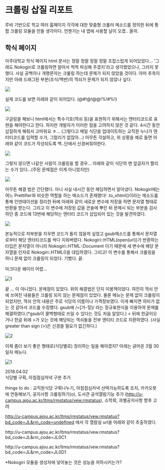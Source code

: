 # 크롤링 삽질 리포트

루비 기반으로 학교 여러 홈페이지 각각에 대한 맞춤형 크롤러 메소드를 정의한 뒤에 통합 크롤링 모듈을 만들 생각이다.
언젠가는 내 앱에 사용할 날이 오겠.. 올까.

학식 페이지
---------

아주대학교 학식 페이지 html 문서는 정말 정말 정말 정말 조잡스럽게 되어있었다...
'그래도 Nokogiri로 크롤링하면 알아서 척척 파싱해 주겠지'라고 생각했었으나,
그러지 못했다. 사실 공백이나 개행문자는 크롤링 하는데 문제가 되지 않았을 것이다.
아마 추측이지만 아래 드래그된 부분(조식/백반)의 꺽쇠가 문제가 되지 않았나 싶다.

<img src="https://user-images.githubusercontent.com/31656287/38167157-a7719418-356b-11e8-95bf-c5a8160a9b9d.png">

실제 코드를 보면 아래와 같이 되어있다. (@#!@$!@$@!%!#%!)

<img src="https://user-images.githubusercontent.com/31656287/38167158-a8b32e72-356b-11e8-950a-1a8d966f4a8e.png">

구글링을 해보니 html에서는 특수기호(꺽쇠 등)을 표현하기 위해서는 엔터티코드로 
표현을 해야한다고 한다. 하지만 개발자가 이러한 점을 고려하지 않은 것 같다. 4시간 동안 삽질하게 해줘서 고마워요 ㅎ...
(그렇다고 매일 식단을 업데이트하는 교직원 누나가 엔터티코드를 입력할 수가, 그럴리가 없잖아...)
아무튼 각설하고, 위 상황을 예로 들면 아래와 같이 코드가 작성되도록 백..단에서 신경써줘야한다.

<img src="https://user-images.githubusercontent.com/31656287/38167159-aa4524b6-356b-11e8-97d9-3daf2168ef1e.png">

그렇지 않으면 나같은 사람이 크롤링을 할 경우... 아래와 같이 식단의 맨 앞글자가 짤리는 수가 있다...(주된 문제점은 이게 아니었지만)

<img src="https://user-images.githubusercontent.com/31656287/38167187-323177b2-356c-11e8-92f2-b9366467fc1b.png">

아무튼 해결 법은 간단했다. 아니 사실 네시간 동안 헤딩하면서 알아냈다. Nokogiri에는
여느 Prettifier와 비슷한 역할을 하는 메소드가 존재했다! .to_xhtml()이라는 메소드를 통해
인덴테이션을 정리한 뒤에 아래와 같이 새로운 변수에 저장을 하면 문자열 형태로 반환을 받는다.
그리고 이 변수에 저장된 값을 콘솔에 뿌린 뒤 문제시 되는 부분을 검사하던 중 코드에
13번에 해당하는 엔터티 코드가 삽입되어 있는 것을 발견하였다. 

<img src="https://user-images.githubusercontent.com/31656287/38167188-34355844-356c-11e8-91e6-0adc034c33cb.png">

본능적으로 저부분을 지우면 코드가 돌지 않을까 싶었고 gsub메소드를 통해서 문자열로부터 해당 엔터티코드를 싹다 지워버렸다.
Nokogiri::HTML(open(url))가 반환하는 타입은 문자열이 아니라 Nokogiri::HTML::Document
이기 때문에 새 변수에 해당 문자열을 인자로 Nokogiri::HTML()을 대입하였다.
그리고! 이 변수를 통해서 크롤링을 하니 문제 없이 크롤링이 되었다. 기뻤다. 끝.


마크다운 왜이리 어렵...


![1](https://user-images.githubusercontent.com/31656287/38167616-08166fb2-3573-11e8-9f40-e13976f20477.png)

끝
...
이 아니었다. 문제점이 있었다. 위의 해결법은 단지 미봉책이었다. 여전히 꺽쇠 안에 쓰여진 내용들은 크롤링 되지 않는 문제점이 있었다.
물론 메뉴는 문제 없이 크롤링이 되었지만, 꺽쇠 안의 내용은 주로 식당의 이름이나 가격정보였다. 이게 빠지면 의미가 없는 것 같아서
코드를 수정했다. gsub에 /<[가-힣]/ 라는 정규표현식을 이용하여 문제를 해결하였다.(*gsub이 콜백형태로 쓰일 수 있다는 것도 처음 알았다.)
< 뒤에 한글이오거나 한글 뒤에 >가 오는 것에 해당되는 꺽쇠들을 전부 엔티티 코드로 치환하였다. (사실 greater than sign (>)은 신경쓸 필요가 없긴하다.)

![2](https://user-images.githubusercontent.com/31656287/38175294-583cd02e-3615-11e8-8746-3f7036fc1703.png)

이제 좀더 보기 좋은 형태로(식당별로) 정리하는 일을 해야겠지? 아래는 긁어온 3월 30일자 메뉴다.

![1](https://user-images.githubusercontent.com/31656287/38175293-549db9b0-3615-11e8-82ca-1ee8841dd5a9.png)



2018.04.02 <br>
식당별 구획, 아침점심저녁 구분 추가

things to do : 교직원식당 구획나누기, 아침점심저녁 선택가능하도록 조치, 카카오봇에 연동해보기, 공지사항 크롤링하기(o), 
도서관 공석열람기능 추가 (http://u-campus.ajou.ac.kr/ltms/rmstatus/vew.rmstatus), 소학회, 과별공지사항 향후 고려

http://u-campus.ajou.ac.kr/ltms/rmstatus/vew.rmstatus?bd_code=JL&rm_code=undefined 에서 각 열람실 url을 아래와 같이 추출하였다.
<p>
	http://u-campus.ajou.ac.kr/ltms/rmstatus/vew.rmstatus?bd_code=JL&rm_code=JL0C1
</p>
<p>
	http://u-campus.ajou.ac.kr/ltms/rmstatus/vew.rmstatus?bd_code=JL&rm_code=JL0D1
</p>
*Nokogiri 모듈을 생성자에 넣어놓는 것은 성능을 저하시키는가?